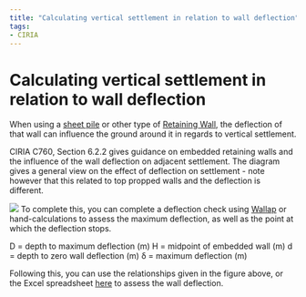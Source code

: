 ```yaml
---
title: "Calculating vertical settlement in relation to wall deflection"
tags: 
- CIRIA
---
```

# Calculating vertical settlement in relation to wall deflection

When using a [sheet pile](notes/Sheet%20Piling.md) or other type of [Retaining Wall](notes/Retaining%20Wall.md), the deflection of that wall can influence the ground around it in regards to vertical settlement. 

CIRIA C760, Section 6.2.2 gives guidance on embedded retaining walls and the influence of the wall deflection on adjacent settlement. The diagram gives a general view on the effect of deflection on settlement - note however that this related to top propped walls and the deflection is different.

![](attachments/Pasted%20image%2020221103092444.png)
To complete this, you can complete a deflection check using [Wallap](notes/Wallap.md) or hand-calculations to assess the maximum deflection, as well as the point at which the deflection stops. 

D = depth to maximum deflection (m)
H = midpoint of embedded wall (m)
d = depth to zero wall deflection (m)
δ = maximum deflection (m)

Following this, you can use the relationships given in the figure above, or the Excel spreadsheet [here]() to assess the wall deflection.

